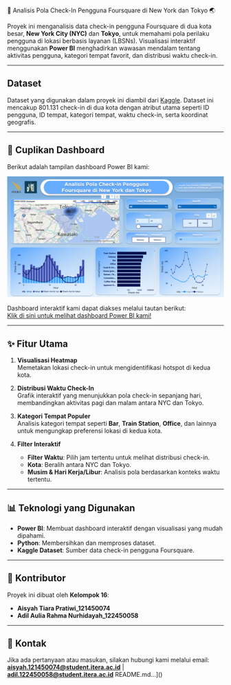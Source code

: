 🌆 Analisis Pola Check-In Pengguna Foursquare di New York dan Tokyo 🌏

Proyek ini menganalisis data check-in pengguna Foursquare di dua kota besar, **New York City (NYC)** dan **Tokyo**, untuk memahami pola perilaku pengguna di lokasi berbasis layanan (LBSNs). Visualisasi interaktif menggunakan **Power BI** menghadirkan wawasan mendalam tentang aktivitas pengguna, kategori tempat favorit, dan distribusi waktu check-in.

---

## Dataset
Dataset yang digunakan dalam proyek ini diambil dari [Kaggle](https://www.kaggle.com/datasets/chetanism/foursquare-nyc-and-tokyo-checkin-dataset/data). Dataset ini mencakup 801.131 check-in di dua kota dengan atribut utama seperti ID pengguna, ID tempat, kategori tempat, waktu check-in, serta koordinat geografis.

---

## 🚀 Cuplikan Dashboard
Berikut adalah tampilan dashboard Power BI kami:

![Dashboard Foursquare NYC dan Tokyo](dashboard_vdi.png)


Dashboard interaktif kami dapat diakses melalui tautan berikut:  
[Klik di sini untuk melihat dashboard Power BI kami!](https://bit.ly/dashboard_kelompok16)

---

## ✨ Fitur Utama

1. **Visualisasi Heatmap**  
   Memetakan lokasi check-in untuk mengidentifikasi hotspot di kedua kota.  
   
2. **Distribusi Waktu Check-In**  
   Grafik interaktif yang menunjukkan pola check-in sepanjang hari, membandingkan aktivitas pagi dan malam antara NYC dan Tokyo.  
   
3. **Kategori Tempat Populer**  
   Analisis kategori tempat seperti **Bar**, **Train Station**, **Office**, dan lainnya untuk mengungkap preferensi lokasi di kedua kota.  
   
4. **Filter Interaktif**  
   - **Filter Waktu**: Pilih jam tertentu untuk melihat distribusi check-in.  
   - **Kota**: Beralih antara NYC dan Tokyo.  
   - **Musim & Hari Kerja/Libur**: Analisis pola berdasarkan konteks waktu tertentu.  

---

## 📊 Teknologi yang Digunakan

- **Power BI**: Membuat dashboard interaktif dengan visualisasi yang mudah dipahami.  
- **Python**: Membersihkan dan memproses dataset.  
- **Kaggle Dataset**: Sumber data check-in pengguna Foursquare.
  
---


## 🤝 Kontributor

Proyek ini dibuat oleh **Kelompok 16**:  
- **Aisyah Tiara Pratiwi_121450074**  
- **Adil Aulia Rahma Nurhidayah_122450058**  

---

## 📩 Kontak

Jika ada pertanyaan atau masukan, silakan hubungi kami melalui email:  
**aisyah.121450074@student.itera.ac.id** | **adil.122450058@student.itera.ac.id**
README.md…]()
